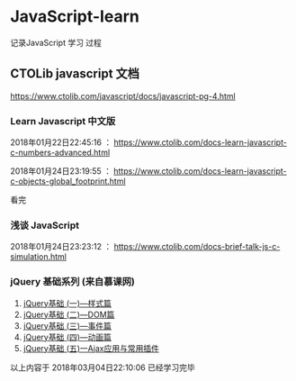 # JavaScript-learn
记录JavaScript 学习 过程

## CTOLib javascript 文档 
<https://www.ctolib.com/javascript/docs/javascript-pg-4.html>

### Learn Javascript 中文版

2018年01月22日22:45:16  ： <https://www.ctolib.com/docs-learn-javascript-c-numbers-advanced.html>

2018年01月24日23:19:55  ： <https://www.ctolib.com/docs-learn-javascript-c-objects-global_footprint.html>

看完

### 浅谈 JavaScript
2018年01月24日23:23:12   ： <https://www.ctolib.com/docs-brief-talk-js-c-simulation.html>

### jQuery 基础系列  (来自慕课网)
1. [jQuery基础 (一)—样式篇](https://www.imooc.com/learn/418)
1. [jQuery基础 (二)—DOM篇](https://www.imooc.com/learn/530)
1. [jQuery基础 (三)—事件篇](https://www.imooc.com/learn/429)
1. [jQuery基础 (四)—动画篇](https://www.imooc.com/learn/430)
1. [jQuery基础 (五)一Ajax应用与常用插件](https://www.imooc.com/learn/762)

以上内容于 2018年03月04日22:10:06 已经学习完毕

